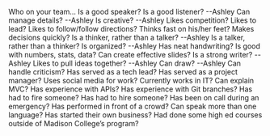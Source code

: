 Who on your team…
Is a good speaker?
Is a good listener? --Ashley
Can manage details? --Ashley 
Is creative? --Ashley
Likes competition?
Likes to lead?
Likes to follow/follow directions?
Thinks fast on his/her feet?
Makes decisions quickly?
Is a thinker, rather than a talker? --Ashley
Is a talker, rather than a thinker?
Is organized? --Ashley
Has neat handwriting?
Is good with numbers, stats, data?
Can create effective slides?
Is a strong writer? --Ashley
Likes to pull ideas together? --Ashley
Can draw? --Ashley
Can handle criticism?
Has served as a tech lead?
Has served as a project manager?
Uses social media for work?
Currently works in IT?
Can explain MVC?
Has experience with APIs?
Has experience with Git branches?
Has had to fire someone?
Has had to hire someone?
Has been on call during an emergency?
Has performed in front of a crowd?
Can speak more than one language?
Has started their own business?
Had done some high ed courses outside of Madison College’s program?